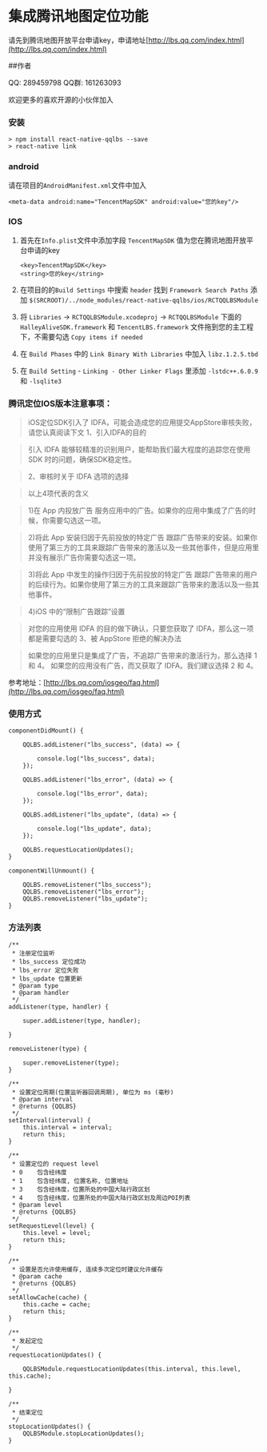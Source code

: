 # 集成腾讯地图定位功能

请先到腾讯地图开放平台申请key，申请地址[http://lbs.qq.com/index.html](http://lbs.qq.com/index.html)

##作者

QQ: 289459798
QQ群: 161263093

欢迎更多的喜欢开源的小伙伴加入

### 安装

```
> npm install react-native-qqlbs --save
> react-native link
```

### android

请在项目的`AndroidManifest.xml`文件中加入

```
<meta-data android:name="TencentMapSDK" android:value="您的key"/>
```

### IOS

1. 首先在`Info.plist`文件中添加字段 `TencentMapSDK` 值为您在腾讯地图开放平台申请的key

    ```
    <key>TencentMapSDK</key>
    <string>您的key</string>
    ```

2. 在项目的的`Build Settings` 中搜索 `header` 找到 `Framework Search Paths` 添加 `$(SRCROOT)/../node_modules/react-native-qqlbs/ios/RCTQQLBSModule`

3. 将 `Libraries` -> `RCTQQLBSModule.xcodeproj` -> `RCTQQLBSModule` 下面的 `HalleyAliveSDK.framework` 和 `TencentLBS.framework` 文件拖到您的主工程下，不需要勾选 `Copy items if needed`

4. 在 `Build Phases` 中的 `Link Binary With Libraries` 中加入 `libz.1.2.5.tbd`

5. 在 `Build Setting` - `Linking - Other Linker Flags` 里添加 `-lstdc++.6.0.9` 和 `-lsqlite3`

### 腾讯定位IOS版本注意事项：
> iOS定位SDK引入了 IDFA，可能会造成您的应用提交AppStore审核失败，请您认真阅读下文
> 1、引入IDFA的目的

> 引入 IDFA 能够较精准的识别用户，能帮助我们最大程度的追踪您在使用 SDK 时的问题，确保SDK稳定性。

> 2、审核时关于 IDFA 选项的选择

> 以上4项代表的含义

> 1)在 App 内投放广告
> 服务应用中的广告。如果你的应用中集成了广告的时候，你需要勾选这一项。

> 2)将此 App 安装归因于先前投放的特定广告
> 跟踪广告带来的安装。如果你使用了第三方的工具来跟踪广告带来的激活以及一些其他事件，但是应用里并没有展示广告你需要勾选这一项。

> 3)将此 App 中发生的操作归因于先前投放的特定广告
> 跟踪广告带来的用户的后续行为。如果你使用了第三方的工具来跟踪广告带来的激活以及一些其他事件。

> 4)iOS 中的“限制广告跟踪”设置

> 对您的应用使用 IDFA 的目的做下确认，只要您获取了 IDFA，那么这一项都是需要勾选的
3、被 AppStore 拒绝的解决办法

> 如果您的应用里只是集成了广告，不追踪广告带来的激活行为，那么选择 1 和 4。
> 如果您的应用没有广告，而又获取了 IDFA。我们建议选择 2 和 4。

参考地址：[http://lbs.qq.com/iosgeo/faq.html](http://lbs.qq.com/iosgeo/faq.html)

### 使用方式

```
componentDidMount() {

    QQLBS.addListener("lbs_success", (data) => {

        console.log("lbs_success", data);
    });

    QQLBS.addListener("lbs_error", (data) => {

        console.log("lbs_error", data);
    });

    QQLBS.addListener("lbs_update", (data) => {

        console.log("lbs_update", data);
    });
    
    QQLBS.requestLocationUpdates();
}

componentWillUnmount() {

    QQLBS.removeListener("lbs_success");
    QQLBS.removeListener("lbs_error");
    QQLBS.removeListener("lbs_update");
}

```

### 方法列表

```
/**
 * 注册定位监听
 * lbs_success 定位成功
 * lbs_error 定位失败
 * lbs_update 位置更新
 * @param type
 * @param handler
 */
addListener(type, handler) {

    super.addListener(type, handler);

}

removeListener(type) {

    super.removeListener(type);
}

/**
 * 设置定位周期(位置监听器回调周期), 单位为 ms (毫秒)
 * @param interval
 * @returns {QQLBS}
 */
setInterval(interval) {
    this.interval = interval;
    return this;
}

/**
 * 设置定位的 request level
 * 0	包含经纬度
 * 1	包含经纬度, 位置名称, 位置地址
 * 3	包含经纬度，位置所处的中国大陆行政区划
 * 4	包含经纬度，位置所处的中国大陆行政区划及周边POI列表
 * @param level
 * @returns {QQLBS}
 */
setRequestLevel(level) {
    this.level = level;
    return this;
}

/**
 * 设置是否允许使用缓存, 连续多次定位时建议允许缓存
 * @param cache
 * @returns {QQLBS}
 */
setAllowCache(cache) {
    this.cache = cache;
    return this;
}

/**
 * 发起定位
 */
requestLocationUpdates() {

    QQLBSModule.requestLocationUpdates(this.interval, this.level, this.cache);

}

/**
 * 结束定位
 */
stopLocationUpdates() {
    QQLBSModule.stopLocationUpdates();
}
```
